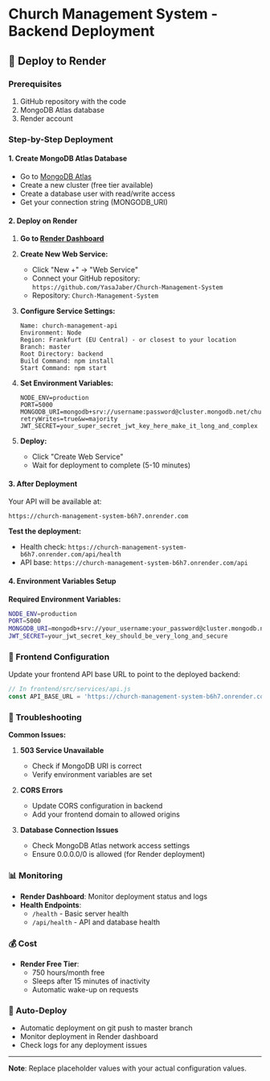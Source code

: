 # Church Management System - Backend Deployment

## 🚀 Deploy to Render

### Prerequisites
1. GitHub repository with the code
2. MongoDB Atlas database
3. Render account

### Step-by-Step Deployment

#### 1. **Create MongoDB Atlas Database**
- Go to [MongoDB Atlas](https://cloud.mongodb.com/)
- Create a new cluster (free tier available)
- Create a database user with read/write access
- Get your connection string (MONGODB_URI)

#### 2. **Deploy on Render**

1. **Go to [Render Dashboard](https://dashboard.render.com/)**

2. **Create New Web Service:**
   - Click "New +" → "Web Service"
   - Connect your GitHub repository: `https://github.com/YasaJaber/Church-Management-System`
   - Repository: `Church-Management-System`

3. **Configure Service Settings:**
   ```
   Name: church-management-api
   Environment: Node
   Region: Frankfurt (EU Central) - or closest to your location
   Branch: master
   Root Directory: backend
   Build Command: npm install
   Start Command: npm start
   ```

4. **Set Environment Variables:**
   ```
   NODE_ENV=production
   PORT=5000
   MONGODB_URI=mongodb+srv://username:password@cluster.mongodb.net/church_management?retryWrites=true&w=majority
   JWT_SECRET=your_super_secret_jwt_key_here_make_it_long_and_complex
   ```

5. **Deploy:**
   - Click "Create Web Service"
   - Wait for deployment to complete (5-10 minutes)

#### 3. **After Deployment**

Your API will be available at:
```
https://church-management-system-b6h7.onrender.com
```

**Test the deployment:**
- Health check: `https://church-management-system-b6h7.onrender.com/api/health`
- API base: `https://church-management-system-b6h7.onrender.com/api`

#### 4. **Environment Variables Setup**

**Required Environment Variables:**
```bash
NODE_ENV=production
PORT=5000
MONGODB_URI=mongodb+srv://your_username:your_password@cluster.mongodb.net/church_management?retryWrites=true&w=majority
JWT_SECRET=your_jwt_secret_key_should_be_very_long_and_secure
```

### 📱 Frontend Configuration

Update your frontend API base URL to point to the deployed backend:

```javascript
// In frontend/src/services/api.js
const API_BASE_URL = 'https://church-management-system-b6h7.onrender.com/api';
```

### 🔧 Troubleshooting

**Common Issues:**

1. **503 Service Unavailable**
   - Check if MongoDB URI is correct
   - Verify environment variables are set

2. **CORS Errors**
   - Update CORS configuration in backend
   - Add your frontend domain to allowed origins

3. **Database Connection Issues**
   - Check MongoDB Atlas network access settings
   - Ensure 0.0.0.0/0 is allowed (for Render deployment)

### 📊 Monitoring

- **Render Dashboard**: Monitor deployment status and logs
- **Health Endpoints**: 
  - `/health` - Basic server health
  - `/api/health` - API and database health

### 💰 Cost

- **Render Free Tier**: 
  - 750 hours/month free
  - Sleeps after 15 minutes of inactivity
  - Automatic wake-up on requests

### 🔄 Auto-Deploy

- Automatic deployment on git push to master branch
- Monitor deployment in Render dashboard
- Check logs for any deployment issues

---

**Note**: Replace placeholder values with your actual configuration values.
